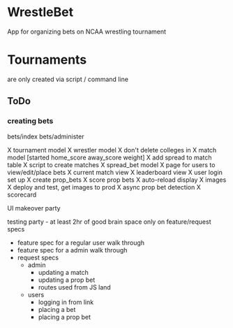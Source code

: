 # WrestleBet

App for organizing bets on NCAA wrestling tournament

# Tournaments
are only created via script / command line

## ToDo

### creating bets

bets/index
bets/administer

X tournament model
X wrestler model
X don't delete colleges in 
X match model [started home_score away_score weight]
X add spread to match table
X script to create matches
X spread_bet model
X page for users to view/edit/place bets
X current match view
X leaderboard view
X user login set up
X create prop_bets
X score prop bets
X auto-reload display
X images
X deploy and test, get images to prod
X async prop bet detection
X scorecard
 
UI makeover party

testing party - at least 2hr of good brain space only on feature/request specs
  - feature spec for a regular user walk through
  - feature spec for a admin walk through
  - request specs
    - admin
      - updating a match
      - updating a prop bet
      - routes used from JS land
    - users
      - logging in from link
      - placing a bet
      - placing a prop bet
